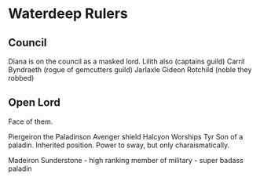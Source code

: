 # Waterdeep Rulers

## Council
Diana is on the council as a masked lord.
Lilith also (captains guild)
Carril Byndraeth (rogue of gemcutters guild)
Jarlaxle
Gideon Rotchild (noble they robbed)

## Open Lord
Face of them.

Piergeiron the Paladinson
Avenger shield Halcyon
Worships Tyr
Son of a paladin. Inherited position.
Power to sway, but only charaismatically.

Madeiron Sunderstone - high ranking member of military - super badass paladin
